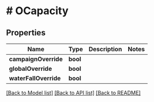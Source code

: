 # # OCapacity

## Properties

Name | Type | Description | Notes
------------ | ------------- | ------------- | -------------
**campaignOverride** | **bool** |  |
**globalOverride** | **bool** |  |
**waterFallOverride** | **bool** |  |

[[Back to Model list]](../../README.md#models) [[Back to API list]](../../README.md#endpoints) [[Back to README]](../../README.md)
